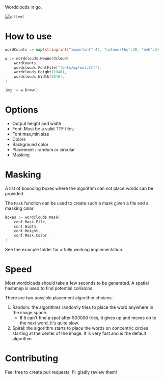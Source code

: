 Wordclouds in go.

![alt text](example/output.png "Example")

# How to use

```go
wordCounts := map[string]int{"important":42, "noteworthy":30, "meh":3}

w := wordclouds.NewWordcloud(
	wordCounts,
	wordclouds.FontFile("fonts/myfont.ttf"),
	wordclouds.Height(2048),
	wordclouds.Width(2048),
)

img := w.Draw()
```

# Options

- Output height and width
- Font: Must be a valid TTF files.
- Font max,min size
- Colors
- Background color
- Placement : random or circular
- Masking

# Masking

A list of bounding boxes where the algorithm can not place words can be provided.

The `Mask` function can be used to create such a mask given a file and a masking color.

```go
boxes := wordclouds.Mask(
	conf.Mask.File,
	conf.Width,
	conf.Height,
	conf.Mask.Color,
)
```

See the example folder for a fully working implementation.

# Speed

Most wordclouds should take a few seconds to be generated. A spatial hashmap is used to find potential collisions.

There are two possible placement algorithm choices:
1. Random: the algorithms randomly tries to place the word anywhere in the image space.
   - If it can't find a spot after 500000 tries, it gives up and moves on to the next word. It's quite slow.
2. Spiral: the algorithm starts to place the words on concentric circles starting at the center of the image.
It is very fast and is the default algorithm    

# Contributing

Feel free to create pull requests, I'll gladly review them!
